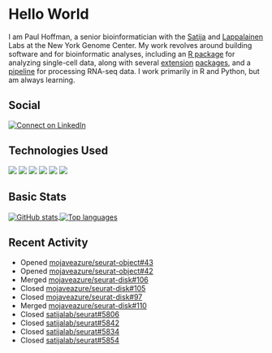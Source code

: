 
<!-- README.md is generated from README.Rmd. Please edit that file -->

# Hello World

I am Paul Hoffman, a senior bioinformatician with the
[Satija](https://satijalab.org) and [Lappalainen](https://tllab.org)
Labs at the New York Genome Center. My work revolves around building
software and for bioinformatic analyses, including an [R
package](https://github.com/satijalab/seurat) for analyzing single-cell
data, along with several
[extension](https://github.com/satijalab/seurat-data)
[packages](https://github.com/mojaveazure/seurat-disk), and a
[pipeline](https://github.com/LappalainenLab/RNApipeline) for processing
RNA-seq data. I work primarily in R and Python, but am always learning.

## Social

<!-- badges: start -->

[![Connect on
LinkedIn](https://img.shields.io/badge/--linkedin?label=LinkedIn&logo=LinkedIn&style=social)](https://www.linkedin.com/in/pauljhoffman)

<!-- badges: end -->

## Technologies Used

<!-- badges: start -->

![](https://img.shields.io/badge/r-%23276DC3.svg?&logo=r&logoColor=white)
![](https://img.shields.io/badge/python%20-%2314354C.svg?&logo=python&logoColor=white)
![](https://img.shields.io/badge/markdown-%23000000.svg?&logo=markdown&logoColor=white)
![](https://img.shields.io/badge/git%20-%23F05033.svg?&logo=git&logoColor=white)
![](https://img.shields.io/badge/github%20-%23121011.svg?&logo=github&logoColor=white)
![](https://img.shields.io/badge/docker%20-%230db7ed.svg?&logo=docker&logoColor=white)
<!-- ![](https://img.shields.io/badge/Google%20Cloud%20-%234285F4.svg?&logo=google-cloud&logoColor=white) -->
<!-- badges: end -->

## Basic Stats

<a href="https://github.com/anuraghazra/github-readme-stats">
<img align="center" src="https://github-readme-stats.vercel.app/api?username=mojaveazure&count_private=true&show_icons=true" alt="GitHub stats" />
</a> <a href="https://github.com/anuraghazra/github-readme-stats">
<img align="center" src="https://github-readme-stats.vercel.app/api/top-langs?username=mojaveazure&layout=compact" alt= "Top languages" />
</a>

## Recent Activity

-   Opened
    [mojaveazure/seurat-object#43](https://github.com/mojaveazure/seurat-object/pull/43)
-   Opened
    [mojaveazure/seurat-object#42](https://github.com/mojaveazure/seurat-object/pull/42)
-   Merged
    [mojaveazure/seurat-disk#106](https://github.com/mojaveazure/seurat-disk/pull/106)
-   Closed
    [mojaveazure/seurat-disk#105](https://github.com/mojaveazure/seurat-disk/issues/105)
-   Closed
    [mojaveazure/seurat-disk#97](https://github.com/mojaveazure/seurat-disk/issues/97)
-   Merged
    [mojaveazure/seurat-disk#110](https://github.com/mojaveazure/seurat-disk/pull/110)
-   Closed
    [satijalab/seurat#5806](https://github.com/satijalab/seurat/issues/5806)
-   Closed
    [satijalab/seurat#5842](https://github.com/satijalab/seurat/issues/5842)
-   Closed
    [satijalab/seurat#5834](https://github.com/satijalab/seurat/issues/5834)
-   Closed
    [satijalab/seurat#5854](https://github.com/satijalab/seurat/issues/5854)
